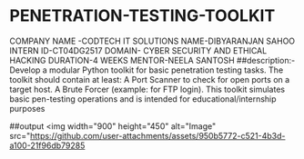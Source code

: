 # PENETRATION-TESTING-TOOLKIT
COMPANY NAME -CODTECH IT SOLUTIONS 
NAME-DIBYARANJAN SAHOO
INTERN ID-CT04DG2517
DOMAIN- CYBER SECURITY AND ETHICAL HACKING 
DURATION-4 WEEKS
MENTOR-NEELA SANTOSH
##description:-Develop a modular Python toolkit for basic penetration testing tasks. The toolkit should contain at least:
A Port Scanner to check for open ports on a target host.
A Brute Forcer (example: for FTP login).
This toolkit simulates basic pen-testing operations and is intended for educational/internship purposes

##output
<img width="900" height="450" alt="Image" src="https://github.com/user-attachments/assets/950b5772-c521-4b3d-a100-21f96db79285
